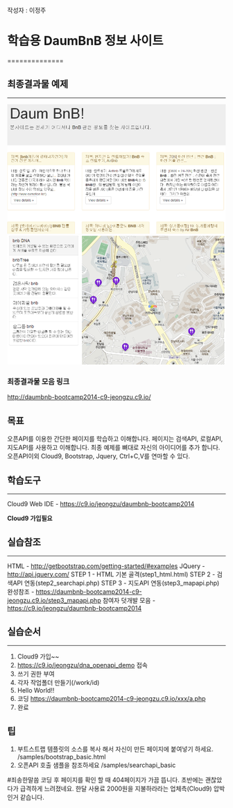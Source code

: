 작성자 : 이정주

# 학습용 DaumBnB 정보 사이트
==============

## 최종결과물 예제
--------------
![검색 API 예제](/complated1.png)
![지도 API 예제](/complated2.png)

### 최종결과물 모음 링크
http://daumbnb-bootcamp2014-c9-jeongzu.c9.io/

## 목표
오픈API를 이용한 간단한 페이지를 학습하고 이해합니다.
페이지는 검색API, 로컬API, 지도API를 사용하고 이해합니다.
최종 예제를 뼈대로 자신의 아이디어를 추가 합니다.
오픈API이외 Cloud9, Bootstrap, Jquery, Ctrl+C,V를 연마할 수 있다.

## 학습도구
--------------
Cloud9 Web IDE - https://c9.io/jeongzu/daumbnb-bootcamp2014

**Cloud9 가입필요**


## 실습참조
--------------
HTML - http://getbootstrap.com/getting-started/#examples
JQuery - http://api.jquery.com/
STEP 1 - HTML 기본 골격(step1_html.html)
STEP 2 - 검색API 연동(step2_searchapi.php)
STEP 3 - 지도API 연동(step3_mapapi.php)
완성참조 - https://daumbnb-bootcamp2014-c9-jeongzu.c9.io/step3_mapapi.php
참여자 덧개발 모음 - https://c9.io/jeongzu/daumbnb-bootcamp2014

## 실습순서
--------------
1. Cloud9 가입~~
2. https://c9.io/jeongzu/dna_openapi_demo 접속
3. 쓰기 권한 부여
4. 각자 작업폴더 만들기(/work/id)
5. Hello World!!
6. 코딩
https://daumbnb-bootcamp2014-c9-jeongzu.c9.io/xxx/a.php
7. 완료

## 팁
1. 부트스트랩 템플릿의 소스를 복사 해서 자신이 만든 페이지에 붙여넣기 하세요.
/samples/bootstrap_basic.html
2. 오픈API 호출 샘플을 참조하세요
/samples/searchapi_basic

#죄송한말씀
코딩 후 페이지를 확인 할 때 404페이지가 가끔 뜹니다.
초반에는 괜찮았다가 급격하게 느려졌네요. 한달 사용료 2000원을 지불하라라는 업체측(Cloud9) 압박인거 같습니다.
